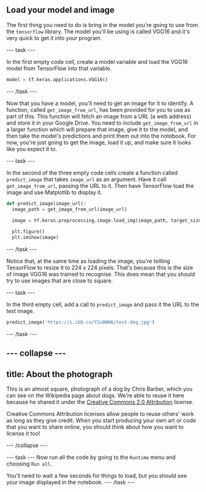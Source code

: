 ## Load your model and image
The first thing you need to do is bring in the model you're going to use from the `tensorflow` library. The model you'll be using is called VGG16 and it's very quick to get it into your program.

--- task ---

In the first empty code cell, create a model variable and load the VGG16 model from TensorFlow into that variable.

```python
model = tf.keras.applications.VGG16()
```

--- /task ---

Now that you have a model, you'll need to get an image for it to identify. A function, called `get_image_from_url`, has been provided for you to use as part of this. This function will fetch an image from a URL (a web address) and store it in your Google Drive. You need to include `get_image_from_url` in a larger function which will prepare that image, give it to the model, and then take the model's predictions and print them out into the notebook. For now, you're just going to get the image, load it up, and make sure it looks like you expect it to.

--- task ---

In the second of the three empty code cells create a function called `predict_image` that takes `image_url` as an argument. Have it call `get_image_from_url`, passing the URL to it. Then have TensorFlow load the image and use Matplotlib to display it. 
```python
def predict_image(image_url):
  image_path = get_image_from_url(image_url)
  
  image = tf.keras.preprocessing.image.load_img(image_path, target_size=(224, 224))

  plt.figure()
  plt.imshow(image)
```

--- /task ---

Notice that, at the same time as loading the image, you're tellling TensorFlow to resize it to 224 x 224 pixels. That's because this is the size of image VGG16 was trained to recognise. This does mean that you should try to use images that are close to square.

--- task ---

In the third empty cell, add a call to `predict_image` and pass it the URL to the test image.

```python
predict_image('https://i.ibb.co/Y2s0WH6/test-dog.jpg')
```

--- /task ---

--- collapse ---
---
title: About the photograph
---

This is an almost square, photograph of a dog by Chris Barber, which you can see on the Wikipedia page about dogs. We're able to reuse it here because he shared it under the [Creative Commons 2.0 Attribution](https://creativecommons.org/licenses/by/2.0/) license. 

Creative Commons Attribution licenses allow people to reuse others' work as long as they give credit. When you start producing your own art or code that you want to share online, you should think about how you want to license it too!

--- /collapse ---

--- task ---
Now run all the code by going to the `Runtime` menu and choosing `Run all`. 

You'll need to wait a few seconds for things to load, but you should see your image displayed in the notebook.
--- /task ---
